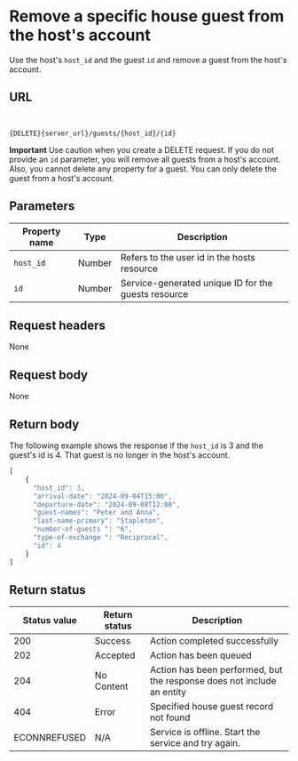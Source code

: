 # Remove a specific house guest from the host's account

Use the host's `host_id` and the guest `id` and remove a guest from the host's account.

## URL

```shell


{DELETE}{server_url}/guests/{host_id}/{id}

```

**Important** Use caution when you create a DELETE request.  If you do not provide an `id` parameter, you will remove all guests from a host's account. Also, you cannot delete any property for a guest. You can only delete the guest from a host's account.

## Parameters

| Property name | Type | Description |
| ------------- | ----------- | ----------- |
| `host_id` | Number | Refers to the user id in the hosts resource |
| `id` | Number | Service-generated unique ID for the guests resource|


## Request headers

None

## Request body

None

## Return body

The following example shows the response if the `host_id` is 3 and the guest's id is 4. That guest is no longer in the host's account.

```js
[
    {
      "host_id": 3,
      "arrival-date": "2024-09-04T15:00",
      "departure-date": "2024-09-08T12:00", 
      "guest-names": "Peter and Anna",
      "last-name-primary": "Stapleton",
      "number-of-guests ": "6",
      "type-of-exchange ": "Reciprocal",  
      "id": 4
    }
]
```

## Return status

| Status value | Return status | Description |
| ------------- | ----------- | ----------- |
| 200 | Success | Action completed successfully |
| 202 | Accepted| Action has been queued |
| 204 | No Content| Action has been performed, but the response does not include an entity |
| 404 | Error | Specified house guest record not found |
|  ECONNREFUSED | N/A | Service is offline. Start the service and try again. |
